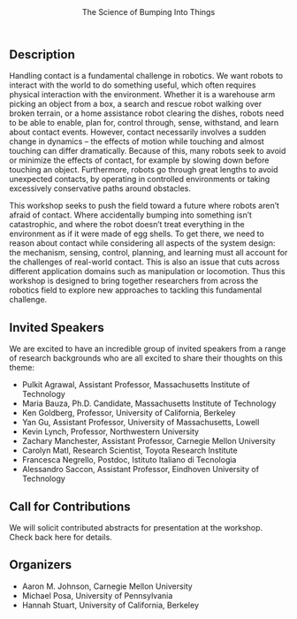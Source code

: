 <header>
The Science of Bumping Into Things
</header>
  
## Description
Handling contact is a fundamental challenge in robotics. We want robots to interact with the world to do
something useful, which often requires physical interaction with the environment. Whether it is a warehouse
arm picking an object from a box, a search and rescue robot walking over broken terrain, or a home assistance
robot clearing the dishes, robots need to be able to enable, plan for, control through, sense, withstand, and
learn about contact events. However, contact necessarily involves a sudden change in dynamics – the effects
of motion while touching and almost touching can differ dramatically. Because of this, many robots seek to
avoid or minimize the effects of contact, for example by slowing down before touching an object. Furthermore,
robots go through great lengths to avoid unexpected contacts, by operating in controlled environments or
taking excessively conservative paths around obstacles.

This workshop seeks to push the field toward a future where robots aren’t afraid of contact. Where
accidentally bumping into something isn’t catastrophic, and where the robot doesn’t treat everything in the
environment as if it were made of egg shells. To get there, we need to reason about contact while considering
all aspects of the system design: the mechanism, sensing, control, planning, and learning must all account for
the challenges of real-world contact. This is also an issue that cuts across different application domains such
as manipulation or locomotion. Thus this workshop is designed to bring together researchers from across
the robotics field to explore new approaches to tackling this fundamental challenge.



## Invited Speakers
We are excited to have an incredible group of invited speakers from a range of research backgrounds who are all excited to share their thoughts on this theme:

* Pulkit Agrawal, Assistant Professor, Massachusetts Institute of Technology
* Maria Bauza, Ph.D. Candidate, Massachusetts Institute of Technology
* Ken Goldberg, Professor, University of California, Berkeley
* Yan Gu, Assistant Professor, University of Massachusetts, Lowell
* Kevin Lynch, Professor, Northwestern University
* Zachary Manchester, Assistant Professor, Carnegie Mellon University
* Carolyn Matl, Research Scientist, Toyota Research Institute
* Francesca Negrello, Postdoc, Istituto Italiano di Tecnologia
* Alessandro Saccon, Assistant Professor, Eindhoven University of Technology

## Call for Contributions

We will solicit contributed abstracts for presentation at the workshop. Check back here for details.

## Organizers

* Aaron M. Johnson, Carnegie Mellon University
* Michael Posa, University of Pennsylvania
* Hannah Stuart, University of California, Berkeley
